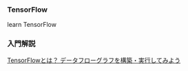 ### TensorFlow
learn TensorFlow
### 入門解説
[TensorFlowとは？ データフローグラフを構築・実行してみよう](http://www.buildinsider.net/small/booktensorflow/0001)
